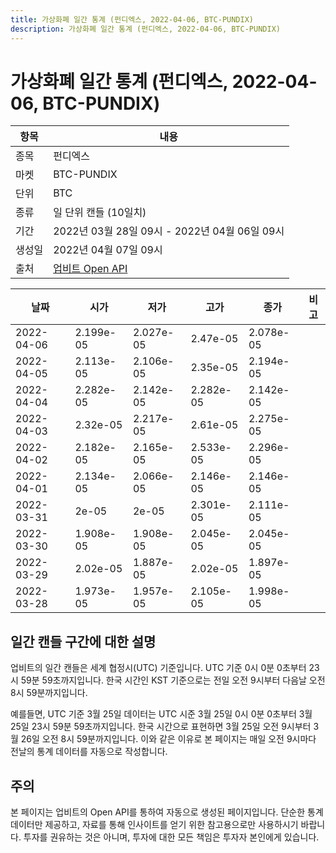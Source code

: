 ```yaml
---
title: 가상화폐 일간 통계 (펀디엑스, 2022-04-06, BTC-PUNDIX)
description: 가상화폐 일간 통계 (펀디엑스, 2022-04-06, BTC-PUNDIX)
---
```



가상화폐 일간 통계 (펀디엑스, 2022-04-06, BTC-PUNDIX)
===

|항목|내용|
|--|--|
|종목|펀디엑스|
|마켓|BTC-PUNDIX|
|단위|BTC|
|종류|일 단위 캔들 (10일치)|
|기간|2022년 03월 28일 09시 - 2022년 04월 06일 09시|
|생성일|2022년 04월 07일 09시|
|출처|[업비트 Open API](https://docs.upbit.com)|


|날짜|시가|저가|고가|종가|비고|
|--|--|--|--|--|--|
|2022-04-06|2.199e-05|2.027e-05|2.47e-05|2.078e-05|    |
|2022-04-05|2.113e-05|2.106e-05|2.35e-05|2.194e-05|    |
|2022-04-04|2.282e-05|2.142e-05|2.282e-05|2.142e-05|    |
|2022-04-03|2.32e-05|2.217e-05|2.61e-05|2.275e-05|    |
|2022-04-02|2.182e-05|2.165e-05|2.533e-05|2.296e-05|    |
|2022-04-01|2.134e-05|2.066e-05|2.146e-05|2.146e-05|    |
|2022-03-31|2e-05|2e-05|2.301e-05|2.111e-05|    |
|2022-03-30|1.908e-05|1.908e-05|2.045e-05|2.045e-05|    |
|2022-03-29|2.02e-05|1.887e-05|2.02e-05|1.897e-05|    |
|2022-03-28|1.973e-05|1.957e-05|2.105e-05|1.998e-05|    |


일간 캔들 구간에 대한 설명
---


업비트의 일간 캔들은 세계 협정시(UTC) 기준입니다. 
UTC 기준 0시 0분 0초부터 23시 59분 59초까지입니다. 
한국 시간인 KST 기준으로는 전일 오전 9시부터 다음날 오전 8시 59분까지입니다. 


예를들면, UTC 기준 3월 25일 데이터는 UTC 시준 3월 25일 0시 0분 0초부터 3월 25일 23시 59분 59초까지입니다. 
한국 시간으로 표현하면 3월 25일 오전 9시부터 3월 26일 오전 8시 59분까지입니다. 
이와 같은 이유로 본 페이지는 매일 오전 9시마다 전날의 통계 데이터를 자동으로 작성합니다. 


주의
---


본 페이지는 업비트의 Open API를 통하여 자동으로 생성된 페이지입니다. 
단순한 통계 데이터만 제공하고, 자료를 통해 인사이트를 얻기 위한 참고용으로만 사용하시기 바랍니다. 
투자를 권유하는 것은 아니며, 투자에 대한 모든 책임은 투자자 본인에게 있습니다. 
